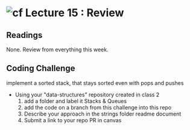 ![cf](http://i.imgur.com/7v5ASc8.png) Lecture 15 : Review
=====================================
## Readings
None. Review from everything this week.


## Coding Challenge

 implement a sorted stack, that stays sorted even with pops and pushes
 
- Using your "data-structures" repository created in class 2
  1. add a folder and label it Stacks & Queues
  1. add the code on a branch from this challenge into this repo
  1. Describe your approach in the strings folder readme document
  1. Submit a link to your repo PR in canvas
